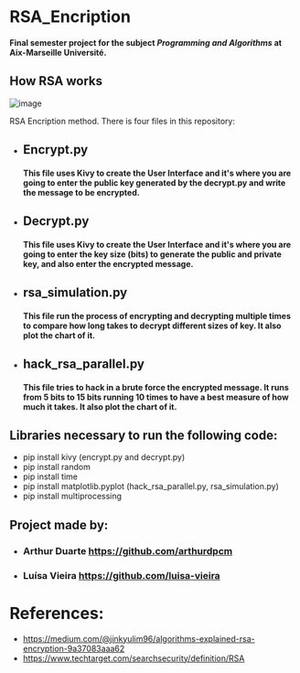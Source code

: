 # RSA_Encription
#### Final semester project for the subject ***Programming and Algorithms*** at Aix-Marseille Université.
## How RSA works
![image](https://github.com/arthurdpcm/RSA_Encription/assets/61255233/4780f5bd-6eb8-44f3-b212-826a6eb03d61)

RSA Encription method. There is four files in this repository:
- ## Encrypt.py
  #### This file uses Kivy to create the User Interface and it's where you are going to enter the public key generated by the decrypt.py and write the message to be encrypted.
- ## Decrypt.py
  #### This file uses Kivy to create the User Interface and it's where you are going to enter the key size (bits) to generate the public and private key, and also enter the encrypted message. 
- ## rsa_simulation.py
  #### This file run the process of encrypting and decrypting multiple times to compare how long takes to decrypt different sizes of key. It also plot the chart of it.
- ## hack_rsa_parallel.py
  #### This file tries to hack in a brute force the encrypted message. It runs from 5 bits to 15 bits running 10 times to have a best measure of how much it takes. It also plot the chart of it. 

## Libraries necessary to run the following code:
- pip install kivy (encrypt.py and decrypt.py)
- pip install random
- pip install time
- pip install matplotlib.pyplot (hack_rsa_parallel.py, rsa_simulation.py)
- pip install multiprocessing


## Project made by:
- ### Arthur Duarte https://github.com/arthurdpcm
- ### Luísa Vieira https://github.com/luisa-vieira



# References:
- https://medium.com/@jinkyulim96/algorithms-explained-rsa-encryption-9a37083aaa62
- https://www.techtarget.com/searchsecurity/definition/RSA
